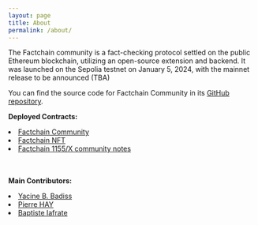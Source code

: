 ```yaml
---
layout: page
title: About
permalink: /about/
---
```


The Factchain community is a fact-checking protocol settled on the public Ethereum blockchain, utilizing an open-source extension and backend.
It was launched on the Sepolia testnet on January 5, 2024, with the mainnet release to be announced (TBA)

You can find the source code for Factchain Community in its [GitHub repository](https://github.com/factchain/factchain-community).

**Deployed Contracts:**
<li><a href="https://sepolia.etherscan.io/address/0xdf313EE4bd708112b33016eA3eadba2FCaB73DAe">Factchain Community</a></li>
<li><a href="https://sepolia.etherscan.io/address/0xcd4Fb4D8d5a0f48D77Ae0429d544069B38397A70">Factchain NFT</a></li>
<li><a href="https://sepolia.etherscan.io/address/0x16F088aF2eF04580451b50fBAB418AB218fC1452">Factchain 1155/X community notes</a></li>
<br/><br/>

**Main Contributors:**

<li> <a href="https://twitter.com/YBadiss">Yacine B. Badiss</a></li>
<li> <a href="https://twitter.com/rektorship">Pierre HAY</a></li>
<li> <a href="https://twitter.com/copeverse">Baptiste Iafrate</a></li>


